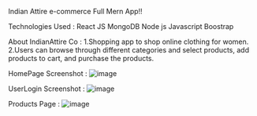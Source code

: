 Indian Attire e-commerce Full Mern App!!

Technologies Used :
React JS
MongoDB
Node js
Javascript
Boostrap

About IndianAttire Co :
1.Shopping app to shop online clothing for women.
2.Users can browse through different categories and select products, add products to cart, and purchase the products.

HomePage Screenshot :
![image](https://user-images.githubusercontent.com/110519586/201659614-9a1d9c14-1dcc-4e93-a39e-68ebc14144a9.png)

UserLogin Screenshot :
![image](https://user-images.githubusercontent.com/110519586/201665287-48ec9896-383d-4e47-8ebc-90cb6395dacb.png)

Products Page :
![image](https://user-images.githubusercontent.com/110519586/201665436-18baa50a-c35e-4ece-8321-43dd721ed322.png)
